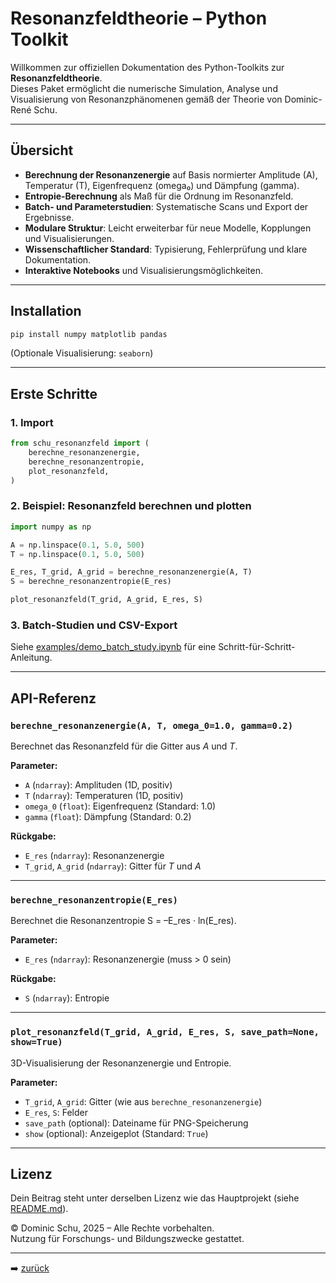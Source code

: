 # Resonanzfeldtheorie – Python Toolkit

Willkommen zur offiziellen Dokumentation des Python-Toolkits zur **Resonanzfeldtheorie**.  
Dieses Paket ermöglicht die numerische Simulation, Analyse und Visualisierung von Resonanzphänomenen gemäß der Theorie von Dominic-René Schu.

---

## Übersicht

- **Berechnung der Resonanzenergie** auf Basis normierter Amplitude (A), Temperatur (T), Eigenfrequenz (omega₀) und Dämpfung (gamma).
- **Entropie-Berechnung** als Maß für die Ordnung im Resonanzfeld.
- **Batch- und Parameterstudien**: Systematische Scans und Export der Ergebnisse.
- **Modulare Struktur**: Leicht erweiterbar für neue Modelle, Kopplungen und Visualisierungen.
- **Wissenschaftlicher Standard**: Typisierung, Fehlerprüfung und klare Dokumentation.
- **Interaktive Notebooks** und Visualisierungsmöglichkeiten.

---

## Installation

```bash
pip install numpy matplotlib pandas
```

(Optionale Visualisierung: `seaborn`)

---

## Erste Schritte

### 1. Import

```python
from schu_resonanzfeld import (
    berechne_resonanzenergie,
    berechne_resonanzentropie,
    plot_resonanzfeld,
)
```

### 2. Beispiel: Resonanzfeld berechnen und plotten

```python
import numpy as np

A = np.linspace(0.1, 5.0, 500)
T = np.linspace(0.1, 5.0, 500)

E_res, T_grid, A_grid = berechne_resonanzenergie(A, T)
S = berechne_resonanzentropie(E_res)

plot_resonanzfeld(T_grid, A_grid, E_res, S)
```

### 3. Batch-Studien und CSV-Export

Siehe [examples/demo_batch_study.ipynb](../examples/demo_batch_study.ipynb) für eine Schritt-für-Schritt-Anleitung.

---

## API-Referenz

### `berechne_resonanzenergie(A, T, omega_0=1.0, gamma=0.2)`

Berechnet das Resonanzfeld für die Gitter aus $A$ und $T$.

**Parameter:**
- `A` (`ndarray`): Amplituden (1D, positiv)
- `T` (`ndarray`): Temperaturen (1D, positiv)
- `omega_0` (`float`): Eigenfrequenz (Standard: 1.0)
- `gamma` (`float`): Dämpfung (Standard: 0.2)

**Rückgabe:**
- `E_res` (`ndarray`): Resonanzenergie
- `T_grid`, `A_grid` (`ndarray`): Gitter für $T$ und $A$

---

### `berechne_resonanzentropie(E_res)`

Berechnet die Resonanzentropie S = –E_res · ln(E_res).

**Parameter:**  
- `E_res` (`ndarray`): Resonanzenergie (muss > 0 sein)

**Rückgabe:**  
- `S` (`ndarray`): Entropie

---

### `plot_resonanzfeld(T_grid, A_grid, E_res, S, save_path=None, show=True)`

3D-Visualisierung der Resonanzenergie und Entropie.

**Parameter:**  
- `T_grid`, `A_grid`: Gitter (wie aus `berechne_resonanzenergie`)
- `E_res`, `S`: Felder
- `save_path` (optional): Dateiname für PNG-Speicherung
- `show` (optional): Anzeigeplot (Standard: `True`)

---

## Lizenz

Dein Beitrag steht unter derselben Lizenz wie das Hauptprojekt (siehe [README.md](../../../../README.md)).

© Dominic Schu, 2025 – Alle Rechte vorbehalten.  
Nutzung für Forschungs- und Bildungszwecke gestattet.

---

➡️ [zurück](../README.md)